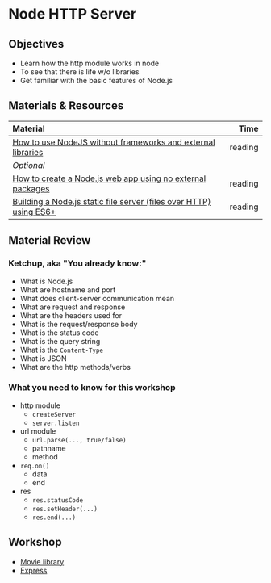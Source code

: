 # Node HTTP Server

## Objectives

- Learn how the http module works in node
- To see that there is life w/o libraries
- Get familiar with the basic features of Node.js

## Materials & Resources

| Material                                                                |    Time |
| :---------------------------------------------------------------------- | ------: |
| [How to use NodeJS without frameworks and external libraries][1]        | reading |
| *Optional*                                                              |         |
| [How to create a Node.js web app using no external packages][2]         | reading |
| [Building a Node.js static file server (files over HTTP) using ES6+][3] | reading |

## Material Review

### Ketchup, aka "You already know:"

- What is Node.js
- What are hostname and port
- What does client-server communication mean
- What are request and response
- What are the headers used for
- What is the request/response body
- What is the status code
- What is the query string
- What is the `Content-Type`
- What is JSON
- What are the http methods/verbs

### What you need to know for this workshop

- http module
  - `createServer`
  - `server.listen`
- url module
  - `url.parse(..., true/false)`
  - pathname
  - method
- `req.on()`
  - data
  - end
- res
  - `res.statusCode`
  - `res.setHeader(...)`
  - `res.end(...)`

## Workshop

- [Movie library](./movie-library.md)
- [Express](./express.md)

[1]:https://adityasridhar.com/posts/how-to-use-nodejs-without-frameworks-and-external-libraries
[2]:https://www.freecodecamp.org/news/a-no-frills-guide-to-node-js-how-to-create-a-node-js-web-app-without-external-packages-a7b480b966d2/
[3]:https://adrianmejia.com/building-a-node-js-static-file-server-files-over-http-using-es6/
